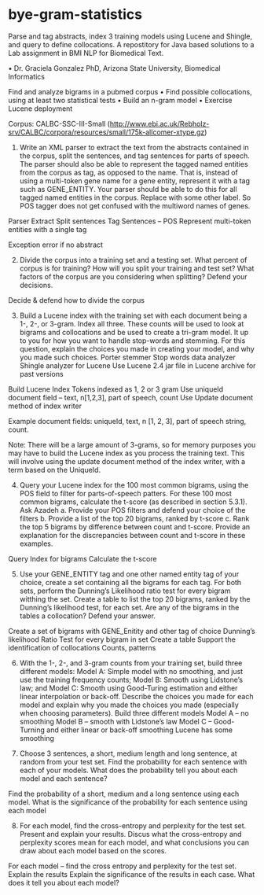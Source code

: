 bye-gram-statistics
===================

Parse and tag abstracts, index 3 training models using Lucene and Shingle, and query to define collocations.
A repostitory for Java based solutions to a Lab assignment in BMI NLP for Biomedical Text.

•	Dr. Graciela Gonzalez PhD, Arizona State University, Biomedical Informatics 

Find and analyze bigrams in a pubmed corpus
•	Find possible collocations, using at least two statistical tests
•	Build an n-gram model
•	Exercise Lucene deployment


Corpus:  CALBC-SSC-III-Small (http://www.ebi.ac.uk/Rebholz-srv/CALBC/corpora/resources/small/175k-allcomer-xtype.gz) 

1.	Write an XML parser to extract the text from the abstracts contained in the corpus, split the sentences, and tag sentences for parts of speech. The parser should also be able to represent the tagged named entities from the corpus as tag, as opposed to the name. That is, instead of using a multi-token gene name for a gene entity, represent it with a tag such as GENE_ENTITY. Your parser should be able to do this for all tagged named entities in the corpus.
Replace with some other label. So POS tagger does not get confused with the multiword names of genes.

Parser
	Extract
	Split sentences
	Tag Sentences – POS
	Represent multi-token entities with a single tag

Exception error if no abstract

2.	Divide the corpus into a training set and a testing set. What percent of corpus is for training? How will you split your training and test set? What factors of the corpus are you considering when splitting? Defend your decisions. 

Decide & defend how to divide the corpus

3.	Build a Lucene index with the training set with each document being a 1-, 2-, or 3-gram. Index all three. These counts will be used to look at bigrams and collocations and be used to create a tri-gram model. It up to you for how you want to handle stop-words and stemming.  For this question, explain the choices you made in creating your model, and why you made such choices.
Porter stemmer
Stop words data analyzer
Shingle analyzer for Lucene
Use Lucene 2.4 jar file in Lucene archive for past versions

Build Lucene Index
	Tokens indexed as  1, 2 or 3 gram 
	Use uniqueId document field – text, n[1,2,3], part of speech, count
	Use Update document method of index writer

Example document fields: uniqueId, text, n [1, 2, 3], part of speech string, count. 

Note: There will be a large amount of 3-grams, so for memory purposes you may have to build the Lucene index as you process the training text. This will involve using the update document method of the index writer, with a term based on the UniqueId. 

4.	Query your Lucene index for the 100 most common bigrams, using the POS field to filter for parts-of-speech patters. For these 100 most common bigrams, calculate the t-score (as described in section 5.3.1). 
Ask Azadeh
a.	Provide your POS filters and defend your choice of the filters
b.	Provide a list of the top 20 bigrams, ranked by t-score
c.	Rank the top 5 bigrams by difference between count and t-score. Provide an explanation for the discrepancies between count and t-score in these examples.

Query Index for bigrams
Calculate  the t-score

5.	Use your GENE_ENTITY tag and one other named entity tag of your choice, create a set containing all the bigrams for each tag. For both sets, perform the Dunning’s Likelihood ratio test for every bigram witthing the set. Create a table to list the top 20 bigrams, ranked by the Dunning’s likelihood test, for each set. Are any of the bigrams in the tables a collocation? Defend your answer.

Create a set of  bigrams with GENE_Enitity and other tag of choice
	Dunning’s likelihood Ratio Test for every bigram in set
	Create a table
	Support the identification of collocations
		Counts, patterns

6.	With the 1-, 2-, and 3-gram counts from your training set, build three different models: Model A: Simple model with no smoothing, and just use the training frequency counts; Model B: Smooth using Lidstone’s law; and Model C: Smooth using Good-Turing estimation and either linear interpolation or back-off. Describe the choices you made for each model and explain why you made the choices you made (especially when choosing parameters).
 Build three different models
	Model A – no smoothing
	Model B – smooth with Lidstone’s law
	Model C – Good- Turning and either linear or back-off smoothing
Lucene has some smoothing

7.	Choose 3 sentences, a short, medium length and long sentence, at random from your test set. Find the probability for each sentence with each of your models. What does the probability tell you about each model and each sentence?

Find the probability of a short, medium and a long sentence using each model.
What is the significance of the probability for each sentence using each model


8.	For each model, find the cross-entropy and perplexity for the test set. Present and explain your results. Discus what the cross-entropy and perplexity scores mean for each model, and what conclusions you can draw about each model based on the scores.

For each model – find the cross entropy and perplexity for the test set.
Explain the results
Explain the significance of the results in each case.
What does it tell you about each model?
